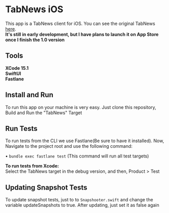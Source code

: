 # TabNews iOS
This app is a TabNews client for iOS. You can see the original TabNews [here](https://github.com/filipedeschamps/tabnews.com.br).
\
**It's still in early development, but I have plans to launch it on App Store once I finish the 1.0 version**

## Tools
**XCode 15.1**\
**SwiftUI**\
**Fastlane**

## Install and Run
To run this app on your machine is very easy. Just clone this repository, Build and Run the "TabNews" Target

## Run Tests
To run tests from the CLI we use Fastlane(Be sure to have it installed). Now, Navigate to the project root and use the following command:

• `bundle exec fastlane test` (This command will run all test targets)

**To run tests from Xcode:**\
Select the TabNews target in the debug version, and then, Product > Test

## Updating Snapshot Tests
To update snapshot tests, just to to `Snapshooter.swift` and change the variable updateSnapshots to true. After updating, just set it as false again


